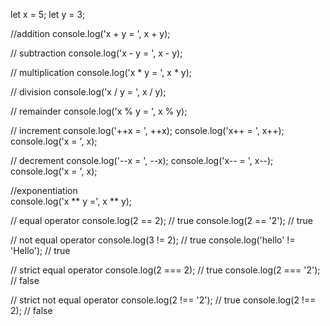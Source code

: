 let x = 5;
let y = 3;

//addition
console.log('x + y = ', x + y);

// subtraction
console.log('x - y = ', x - y);

// multiplication
console.log('x * y = ', x * y);

// division
console.log('x / y = ', x / y);

// remainder
console.log('x % y = ', x % y);

// increment
console.log('++x = ', ++x);
console.log('x++ = ', x++);
console.log('x = ', x);

// decrement
console.log('--x = ', --x);
console.log('x-- = ', x--);
console.log('x = ', x);

//exponentiation                                                                
console.log('x ** y =', x ** y);

// equal operator
console.log(2 == 2);                // true
console.log(2 == '2');              // true

// not equal operator
console.log(3 != 2);                // true
console.log('hello' != 'Hello');    // true  
            
// strict equal operator
console.log(2 === 2);                // true
console.log(2 === '2');              // false

// strict not equal operator
console.log(2 !== '2');              // true
console.log(2 !== 2);                // false
